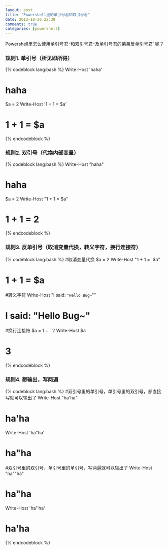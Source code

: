 ```yaml
---
layout: post
title: "Powershell里的单引号君和双引号君"
date: 2012-10-26 22:38
comments: true
categories: [powershell]
---
```


Powershell里怎么使用单引号君`'`和双引号君`"`及单引号君的弟弟反单引号君`` ` ``呢？
<!-- more -->

### 规则1. 单引号（所见即所得） ###
{% codeblock lang:bash %}
Write-Host 'haha'
# haha

$a = 2
Write-Host '1 + 1 = $a'
# 1 + 1 = $a
{% endcodeblock %}

### 规则2. 双引号（代换内部变量） ###
{% codeblock lang:bash %}
Write-Host "haha"
# haha

$a = 2
Write-Host "1 + 1 = $a"
# 1 + 1 = 2
{% endcodeblock %}

### 规则3. 反单引号（取消变量代换，转义字符，换行连接符） ###
{% codeblock lang:bash %}
#取消变量代换
$a = 2
Write-Host "1 + 1 = `$a"
# 1 + 1 = $a

#转义字符
Write-Host "I said: `"Hello Bug~`""
# I said: "Hello Bug~"

#换行连接符
$a = 1 + `
2
Write-Host $a
# 3
{% endcodeblock %}

### 规则4. 想输出，写两遍 ###
{% codeblock lang:bash %}
#双引号里的单引号，单引号里的双引号，都直接写就可以输出了
Write-Host "ha'ha"
# ha'ha
Write-Host 'ha"ha'
# ha"ha

#双引号里的双引号，单引号里的单引号，写两遍就可以输出了
Write-Host "ha""ha"
# ha"ha
Write-Host 'ha''ha'
# ha'ha
{% endcodeblock %}